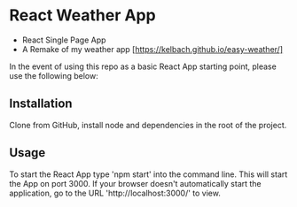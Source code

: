 # React Weather App
* React Single Page App
* A Remake of my weather app [https://kelbach.github.io/easy-weather/]

In the event of using this repo as a basic React App starting point, please use the following below:

## Installation
  Clone from GitHub, install node and dependencies in the root of the project. 
  
## Usage
  To start the React App type 'npm start' into the command line. This will start the App on port 3000. If your browser doesn't automatically start the application, go to the URL 'http://localhost:3000/' to view.
 
